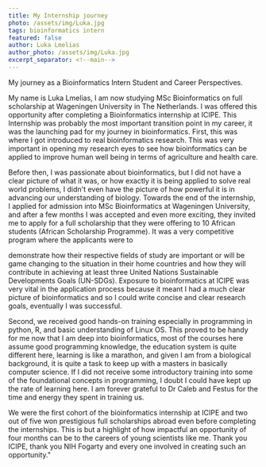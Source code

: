 ```yaml
---
title: My Internship journey
photo: /assets/img/Luka.jpg
tags: bioinformatics intern
featured: false
author: Luka Lmelias
author_photo: /assets/img/Luka.jpg
excerpt_separator: <!--main-->
---
```


My journey as a Bioinformatics Intern Student and Career Perspectives.

<!--main-->

My name is Luka Lmelias, I am now studying MSc Bioinformatics on full scholarship at Wageningen University in The Netherlands. I was offered this opportunity after completing a Bioinformatics internship at ICIPE. This Internship was probably the most important transition point in my career, it was the launching pad for my journey in bioinformatics. First, this was where I got introduced to real bioinformatics research. This was very important in opening my research eyes to see how bioinformatics can be applied to improve human well being in terms of agriculture and health care.  

Before then, I was passionate about bioinformatics, but I did not have a clear picture of what it was, or how exactly it is being applied to solve real world problems, I didn't even have the picture of how powerful it is in advancing our understanding of biology. Towards the end of the internship, I applied for admission into MSc Bioinformatics at Wageningen University, and after a few months I was accepted and even more exciting, they invited me to apply for a full scholarship that they were offering to 10 African students (African Scholarship Programme). It was a very competitive program where the applicants were to 

demonstrate how their respective fields of study are important or will be game changing to the situation in their home countries and how they will contribute in achieving at least three United Nations Sustainable Developments Goals (UN-SDGs).  Exposure to bioinformatics at ICIPE was very vital in the application process because it meant I had a much clear picture of bioinformatics and so I could write concise and clear research goals, eventually I was successful. 

Second, we received good hands-on training especially in programming in python, R, and basic understanding of Linux OS. This proved to be handy for me now that I am deep into bioinformatics, most of the courses here assume good programming knowledge, the education system is quite different here, learning is like a marathon, and given I am from a biological background, it is quite a task to keep up with a masters in basically computer science. If I did not receive some introductory training into some of the foundational concepts in programming, I doubt I could have kept up the rate of learning here. I am forever grateful to Dr Caleb and Festus for the time and energy they spent in training us.  

We were the first cohort of the bioinformatics internship at ICIPE and two out of five won prestigious full scholarships abroad even before completing the internships. This is but a highlight of how impactful an opportunity of four months can be to the careers of young scientists like me. Thank you ICIPE, thank you NIH Fogarty and every one involved in creating such an opportunity."

